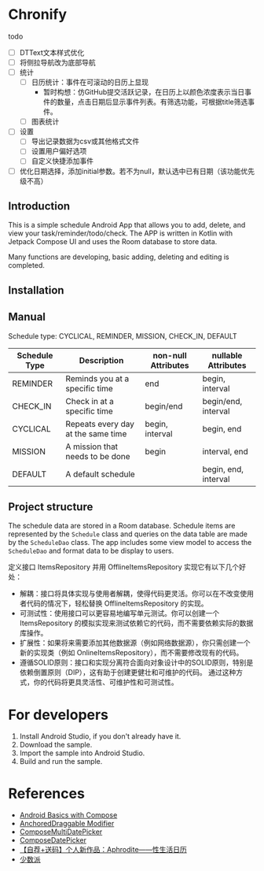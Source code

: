 # Chronify

todo

- [ ] DTText文本样式优化
- [ ] 将侧拉导航改为底部导航
- [ ] 统计
    - [ ] 日历统计：事件在可滚动的日历上显现
      - 暂时构想：仿GitHub提交活跃记录，在日历上以颜色浓度表示当日事件的数量，点击日期后显示事件列表。有筛选功能，可根据title筛选事件。
    - [ ] 图表统计
- [ ] 设置
    - [ ] 导出记录数据为csv或其他格式文件
    - [ ] 设置用户偏好选项
    - [ ] 自定义快捷添加事件
- [ ] 优化日期选择，添加initial参数。若不为null，默认选中已有日期（该功能优先级不高）

## Introduction

This is a simple schedule Android App that allows you to add, delete, and view your task/reminder/todo/check. The APP is written in Kotlin with Jetpack Compose UI and uses the Room database to store data.

Many functions are developing, basic adding, deleting and editing is completed.

## Installation





## Manual

Schedule type: CYCLICAL, REMINDER, MISSION, CHECK_IN, DEFAULT

| Schedule Type | Description                        | non-null Attributes | nullable Attributes  |
| ------------- | ---------------------------------- | ------------------- | -------------------- |
| REMINDER      | Reminds you at a specific time     | end                 | begin, interval      |
| CHECK_IN      | Check in at a specific time        | begin/end           | begin/end, interval  |
| CYCLICAL      | Repeats every day at the same time | begin, interval     | begin, end           |
| MISSION       | A mission that needs to be done    | begin               | interval, end        |
| DEFAULT       | A default schedule                 |                     | begin, end, interval |

## Project structure

The schedule data are stored in a Room database. Schedule items are represented by the `Schedule` class and queries on the data table are made by the `ScheduleDao` class. The app includes some view model to access the `ScheduleDao` and format data to be display to users.

定义接口 ItemsRepository 并用 OfflineItemsRepository 实现它有以下几个好处：  
- 解耦：接口将具体实现与使用者解耦，使得代码更灵活。你可以在不改变使用者代码的情况下，轻松替换 OfflineItemsRepository 的实现。  
- 可测试性：使用接口可以更容易地编写单元测试。你可以创建一个 ItemsRepository 的模拟实现来测试依赖它的代码，而不需要依赖实际的数据库操作。  
- 扩展性：如果将来需要添加其他数据源（例如网络数据源），你只需创建一个新的实现类（例如 OnlineItemsRepository），而不需要修改现有的代码。  
- 遵循SOLID原则：接口和实现分离符合面向对象设计中的SOLID原则，特别是依赖倒置原则（DIP），这有助于创建更健壮和可维护的代码。 
通过这种方式，你的代码将更具灵活性、可维护性和可测试性。

# For developers

1. Install Android Studio, if you don't already have it.
2. Download the sample.
3. Import the sample into Android Studio.
4. Build and run the sample.

# References

- [Android Basics with Compose](https://developer.android.com/courses/android-basics-compose/course)
- [AnchoredDraggable Modifier](https://canopas.com/how-to-implement-swipe-to-action-using-anchoreddraggable-in-jetpack-compose-cccb22e44dff)
- [ComposeMultiDatePicker](https://github.com/playmoweb/ComposeMultiDatePicker)
- [ComposeDatePicker](https://github.com/vsnappy1/ComposeDatePicker)
- [【自荐+送码】个人新作品：Aphrodite——性生活日历](https://meta.appinn.net/t/topic/26613)
- [少数派](https://sspai.com/post/70238)
